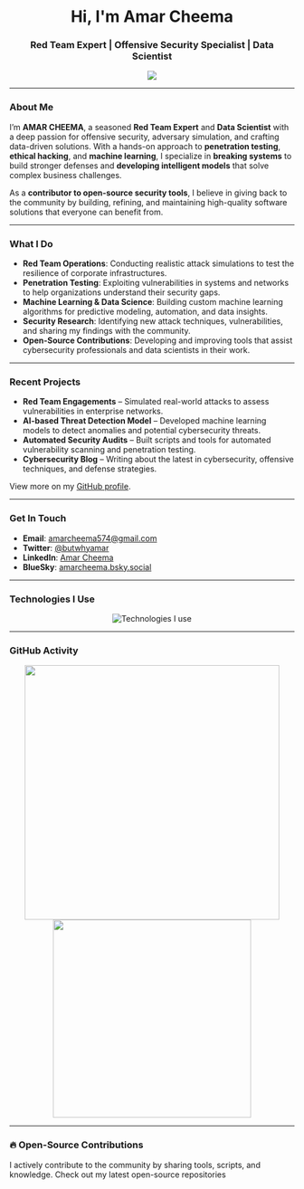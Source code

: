 <h1 align="center">Hi, I'm Amar Cheema</h1>
<h3 align="center">Red Team Expert | Offensive Security Specialist | Data Scientist</h3>

<p align="center">
  <img src="https://camo.githubusercontent.com/0ba9d51a906033ad14419e0494f0403bc8277b9dfca249c4935ca27b53ff319d/68747470733a2f2f7777772e6368617774656368736f6c7574696f6e732e636f6d2f77702d636f6e74656e742f75706c6f6164732f323031392f30332f73656e696f722d66726f6e742d656e642d646576656c6f7065722d6f70656e696e67732d312e676966"/>
</p>

---

### About Me

I’m **AMAR CHEEMA**, a seasoned **Red Team Expert** and **Data Scientist** with a deep passion for offensive security, adversary simulation, and crafting data-driven solutions. With a hands-on approach to **penetration testing**, **ethical hacking**, and **machine learning**, I specialize in **breaking systems** to build stronger defenses and **developing intelligent models** that solve complex business challenges.

As a **contributor to open-source security tools**, I believe in giving back to the community by building, refining, and maintaining high-quality software solutions that everyone can benefit from.

---

### What I Do

- **Red Team Operations**: Conducting realistic attack simulations to test the resilience of corporate infrastructures.
- **Penetration Testing**: Exploiting vulnerabilities in systems and networks to help organizations understand their security gaps.
- **Machine Learning & Data Science**: Building custom machine learning algorithms for predictive modeling, automation, and data insights.
- **Security Research**: Identifying new attack techniques, vulnerabilities, and sharing my findings with the community.
- **Open-Source Contributions**: Developing and improving tools that assist cybersecurity professionals and data scientists in their work.

---

### Recent Projects

- **Red Team Engagements** – Simulated real-world attacks to assess vulnerabilities in enterprise networks.
- **AI-based Threat Detection Model** – Developed machine learning models to detect anomalies and potential cybersecurity threats.
- **Automated Security Audits** – Built scripts and tools for automated vulnerability scanning and penetration testing.
- **Cybersecurity Blog** – Writing about the latest in cybersecurity, offensive techniques, and defense strategies.

View more on my [GitHub profile](https://github.com/AmarCheema).

---

### Get In Touch

- **Email**: amarcheema574@gmail.com  
- **Twitter**: [@butwhyamar](https://twitter.com/butwhyamar)  
- **LinkedIn**: [Amar Cheema](https://www.linkedin.com/in/amar-cheema-1b1b3b1b3/)  
- **BlueSky**: [amarcheema.bsky.social](https://bsky.app/profile/amarcheema.bsky.social)  

---

### Technologies I Use

<p align="center">
  <img src="https://skillicons.dev/icons?i=python,cpp,powershell,js,html,css,git" alt="Technologies I use" />
</p>

---

### GitHub Activity

<p align="center">
  <img src="https://github-readme-stats.vercel.app/api?username=AmarCheema&show_icons=true&theme=dark&hide_border=true&count_private=true" width="450" />
  <img src="https://github-readme-stats.vercel.app/api/top-langs/?username=AmarCheema&layout=compact&theme=dark&hide_border=true" width="350" />
</p>

---

### 🔥 Open-Source Contributions

I actively contribute to the community by sharing tools, scripts, and knowledge. Check out my latest open-source repositories






